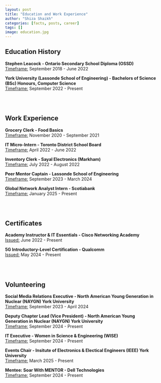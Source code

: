 ```yaml
---
layout: post
title: "Education and Work Experience"
author: "Shiza Shaikh"
categories: [facts, posts, career]
tags: []
image: education.jpg
---
```


## Education History
**Stephen Leacock - Ontario Secondary School Diploma (OSSD)**<br/>
<ins>Timeframe:</ins> September 2018 - June 2022<br/>

**York University (Lassonde School of Engineering) - Bachelors of Science (BSc) Honours, Computer Science**<br/>
<ins>Timeframe:</ins> September 2022 - Present<br/>

<br/>
<br/>

## Work Experience
**Grocery Clerk - Food Basics**
<br/><ins>Timeframe:</ins> November 2020 - September 2021<br/>

**IT Micro-Intern - Toronto District School Board**
<br/><ins>Timeframe:</ins> April 2022 - June 2022<br/>

**Inventory Clerk - Sayal Electronics (Markham)**
<br/><ins>Timeframe:</ins> July 2022 - August 2022<br/>

**Peer Mentor Captain - Lassonde School of Engineering**
<br/><ins>Timeframe:</ins> September 2023 - March 2024<br/>

**Global Network Analyst Intern - Scotiabank**
<br/><ins>Timeframe:</ins> January 2025 - Present<br/>

<br/>
<br/>

## Certificates
**Academy Instructor & IT Essentials - Cisco Networking Academy**
<br/><ins>Issued:</ins> June 2022 - Present<br/>

**5G Introductory-Level Certification - Qualcomm**
<br/><ins>Issued:</ins> May 2024 - Present<br/>

<br/>
<br/>

## Volunteering
**Social Media Relations Executive - North American Young Generation in Nuclear (NAYGN) York University**
<br/><ins>Timeframe:</ins> September 2023 - April 2024<br/>

**Deputy Chapter Lead (Vice President) - North American Young Generation in Nuclear (NAYGN) York University**
<br/><ins>Timeframe:</ins> September 2024 - Present<br/>

**IT Executive - Women in Science & Engineering (WISE)**
<br/><ins>Timeframe:</ins> September 2024 - Present<br/>

**Events Chair - Insitute of Electronics & Electical Engineers (IEEE) York University**
<br/><ins>Timeframe:</ins> March 2025 - Present<br/>

**Mentee: Soar With MENTOR - Dell Technologies**
<br/><ins>Timeframe:</ins> September 2024 - Present<br/>
